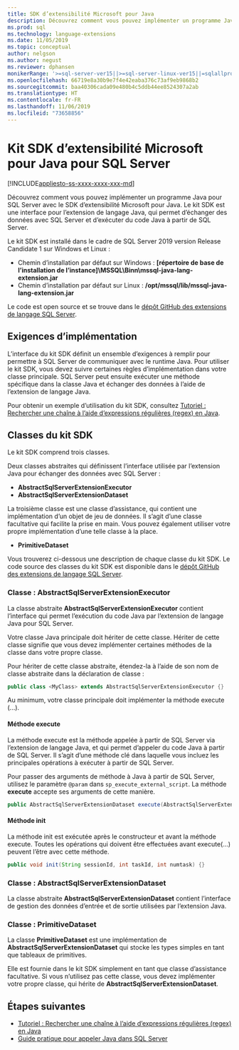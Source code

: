 ```yaml
---
title: SDK d’extensibilité Microsoft pour Java
description: Découvrez comment vous pouvez implémenter un programme Java pour SQL Server avec le SDK d’extensibilité Microsoft pour Java. Le kit SDK est une interface pour l’extension de langage Java, qui permet d’échanger des données avec SQL Server et d’exécuter du code Java à partir de SQL Server.
ms.prod: sql
ms.technology: language-extensions
ms.date: 11/05/2019
ms.topic: conceptual
author: nelgson
ms.author: negust
ms.reviewer: dphansen
monikerRange: '>=sql-server-ver15||>=sql-server-linux-ver15||=sqlallproducts-allversions'
ms.openlocfilehash: 66719e8a30b9e7f4e42eaba376c73af9eb9868b2
ms.sourcegitcommit: baa40306cada09e480b4c5ddb44ee8524307a2ab
ms.translationtype: HT
ms.contentlocale: fr-FR
ms.lasthandoff: 11/06/2019
ms.locfileid: "73658856"
---
```

# <a name="microsoft-extensibility-sdk-for-java-for-sql-server"></a>Kit SDK d’extensibilité Microsoft pour Java pour SQL Server
[!INCLUDE[appliesto-ss-xxxx-xxxx-xxx-md](../../includes/appliesto-ss-xxxx-xxxx-xxx-md.md)]

Découvrez comment vous pouvez implémenter un programme Java pour SQL Server avec le SDK d’extensibilité Microsoft pour Java. Le kit SDK est une interface pour l’extension de langage Java, qui permet d’échanger des données avec SQL Server et d’exécuter du code Java à partir de SQL Server.

Le kit SDK est installé dans le cadre de SQL Server 2019 version Release Candidate 1 sur Windows et Linux :

+ Chemin d’installation par défaut sur Windows : **[répertoire de base de l’installation de l’instance]\MSSQL\Binn\mssql-java-lang-extension.jar**
+ Chemin d’installation par défaut sur Linux : **/opt/mssql/lib/mssql-java-lang-extension.jar**

Le code est open source et se trouve dans le [dépôt GitHub des extensions de langage SQL Server](https://github.com/microsoft/sql-server-language-extensions).

## <a name="implementation-requirements"></a>Exigences d’implémentation

L’interface du kit SDK définit un ensemble d’exigences à remplir pour permettre à SQL Server de communiquer avec le runtime Java. Pour utiliser le kit SDK, vous devez suivre certaines règles d’implémentation dans votre classe principale. SQL Server peut ensuite exécuter une méthode spécifique dans la classe Java et échanger des données à l’aide de l’extension de langage Java.

Pour obtenir un exemple d’utilisation du kit SDK, consultez [Tutoriel : Rechercher une chaîne à l’aide d’expressions régulières (regex) en Java](../tutorials/search-for-string-using-regular-expressions-in-java.md).

## <a name="sdk-classes"></a>Classes du kit SDK

Le kit SDK comprend trois classes.

Deux classes abstraites qui définissent l’interface utilisée par l’extension Java pour échanger des données avec SQL Server :

- **AbstractSqlServerExtensionExecutor**
- **AbstractSqlServerExtensionDataset**

La troisième classe est une classe d’assistance, qui contient une implémentation d’un objet de jeu de données. Il s’agit d’une classe facultative qui facilite la prise en main. Vous pouvez également utiliser votre propre implémentation d’une telle classe à la place.

- **PrimitiveDataset**

Vous trouverez ci-dessous une description de chaque classe du kit SDK. Le code source des classes du kit SDK est disponible dans le [dépôt GitHub des extensions de langage SQL Server](https://github.com/microsoft/sql-server-language-extensions/tree/master/language-extensions/java/sdk).

### <a name="class-abstractsqlserverextensionexecutor"></a>Classe : AbstractSqlServerExtensionExecutor

La classe abstraite **AbstractSqlServerExtensionExecutor** contient l’interface qui permet l’exécution du code Java par l’extension de langage Java pour SQL Server.

Votre classe Java principale doit hériter de cette classe. Hériter de cette classe signifie que vous devez implémenter certaines méthodes de la classe dans votre propre classe.

Pour hériter de cette classe abstraite, étendez-la à l’aide de son nom de classe abstraite dans la déclaration de classe :

```java
public class <MyClass> extends AbstractSqlServerExtensionExecutor {}
```

Au minimum, votre classe principale doit implémenter la méthode execute (...).

#### <a name="method-execute"></a>Méthode execute

La méthode execute est la méthode appelée à partir de SQL Server via l’extension de langage Java, et qui permet d’appeler du code Java à partir de SQL Server. Il s’agit d’une méthode clé dans laquelle vous incluez les principales opérations à exécuter à partir de SQL Server.

Pour passer des arguments de méthode à Java à partir de SQL Server, utilisez le paramètre `@param` dans `sp_execute_external_script`. La méthode **execute** accepte ses arguments de cette manière.

```java
public AbstractSqlServerExtensionDataset execute(AbstractSqlServerExtensionDataset input, LinkedHashMap<String, Object> params)  {}
```

#### <a name="method-init"></a>Méthode init

La méthode init est exécutée après le constructeur et avant la méthode execute. Toutes les opérations qui doivent être effectuées avant execute(...) peuvent l’être avec cette méthode.

```java
public void init(String sessionId, int taskId, int numtask) {}
```

### <a name="class-abstractsqlserverextensiondataset"></a>Classe : AbstractSqlServerExtensionDataset

La classe abstraite **AbstractSqlServerExtensionDataset** contient l’interface de gestion des données d’entrée et de sortie utilisées par l’extension Java.


### <a name="class-primitivedataset"></a>Classe : PrimitiveDataset

La classe **PrimitiveDataset** est une implémentation de **AbstractSqlServerExtensionDataset** qui stocke les types simples en tant que tableaux de primitives.

Elle est fournie dans le kit SDK simplement en tant que classe d’assistance facultative. Si vous n’utilisez pas cette classe, vous devez implémenter votre propre classe, qui hérite de **AbstractSqlServerExtensionDataset**.  

## <a name="next-steps"></a>Étapes suivantes

+ [Tutoriel : Rechercher une chaîne à l’aide d’expressions régulières (regex) en Java](../tutorials/search-for-string-using-regular-expressions-in-java.md)
+ [Guide pratique pour appeler Java dans SQL Server](call-java-from-sql.md)
